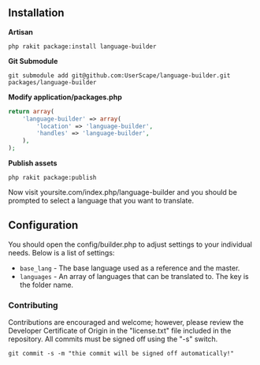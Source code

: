 ## Installation

**Artisan**

	php rakit package:install language-builder

**Git Submodule**

	git submodule add git@github.com:UserScape/language-builder.git packages/language-builder

**Modify application/packages.php**

```php
return array(
	'language-builder' => array(
		'location' => 'language-builder',
		'handles' => 'language-builder',
	),
);
```
**Publish assets**

	php rakit package:publish

Now visit yoursite.com/index.php/language-builder and you should be prompted to select a language that you want to translate.

## Configuration

You should open the config/builder.php to adjust settings to your individual needs. Below is a list of settings:

* `base_lang` - The base language used as a reference and the master.
* `languages` - An array of languages that can be translated to. The key is the folder name.

### Contributing

Contributions are encouraged and welcome; however, please review the Developer Certificate of Origin in the "license.txt" file included in the repository. All commits must be signed off using the "-s" switch.

	git commit -s -m "thie commit will be signed off automatically!"
